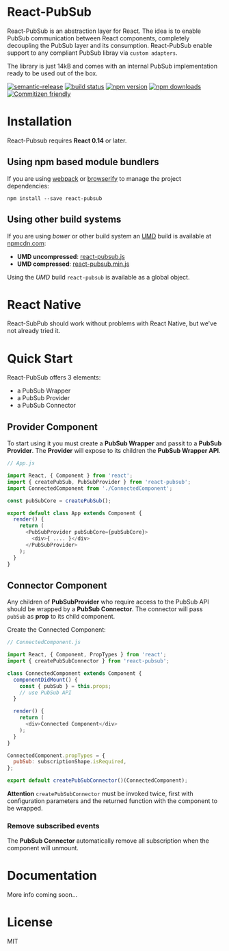 # React-PubSub

React-PubSub is an abstraction layer for React. The idea is to enable PubSub communication between React components, completely decoupling the PubSub layer and its consumption.
React-PubSub enable support to any compliant PubSub libray via `custom adapters`.

The library is just 14kB and comes with an internal PubSub implementation ready to be used out of the box.

[![semantic-release](https://img.shields.io/badge/%20%20%F0%9F%93%A6%F0%9F%9A%80-semantic--release-e10079.svg)](https://github.com/semantic-release/semantic-release)
[![build status](https://img.shields.io/travis/cef62/react-pubsub/master.svg?style=flat-square)](https://travis-ci.org/cef62/react-pubsub) [![npm version](https://img.shields.io/npm/v/react-pubsub.svg?style=flat-square)](https://www.npmjs.com/package/react-pubsub) [![npm downloads](https://img.shields.io/npm/dm/react-pubsub.svg?style=flat-square)](https://www.npmjs.com/package/react-pubsub) [![Commitizen friendly](https://img.shields.io/badge/commitizen-friendly-brightgreen.svg)](http://commitizen.github.io/cz-cli/)

# Installation

React-Pubsub requires **React 0.14** or later.

## Using npm based module bundlers

If you are using [webpack](http://webpack.github.io) or [browserify](http://browserify.org/) to manage the project dependencies:

```shell
npm install --save react-pubsub
```

## Using other build systems

If you are using *bower* or other build system an [UMD](https://github.com/umdjs/umd) build is available at [npmcdn.com](https://npmcdn.com):

* **UMD uncompressed**: [react-pubsub.js](https://npmcdn.com/react-pubsub/dist/react-pubsub.js)
* **UMD compressed**: [react-pubsub.min.js](https://npmcdn.com/react-pubsub/dist/react-pubsub.min.js)

Using the *UMD* build `react-pubsub` is available as a global object.

# React Native

React-SubPub should work without problems with React Native, but we've not already tried it.

# Quick Start

React-PubSub offers 3 elements:

* a PubSub Wrapper
* a PubSub Provider
* a PubSub Connector

## Provider Component

To start using it you must create a **PubSub Wrapper** and passit to a **PubSub Provider**.
The **Provider** will expose to its children the **PubSub Wrapper API**.

```javascript
// App.js

import React, { Component } from 'react';
import { createPubSub, PubSubProvider } from 'react-pubsub';
import ConnectedComponent from './ConnectedComponent';

const pubSubCore = createPubSub();

export default class App extends Component {
  render() {
    return (
      <PubSubProvider pubSubCore={pubSubCore}>
        <div>{ .... }</div>
      </PubSubProvider>
    );
  }
}
```
## Connector Component

Any children of **PubSubProvider** who require access to the PubSub API should be wrapped by a **PubSub Connector**.
The connector will pass `pubSub` as **prop** to its child component.

Create the Connected Component:

```javascript
// ConnectedComponent.js

import React, { Component, PropTypes } from 'react';
import { createPubSubConnector } from 'react-pubsub';

class ConnectedComponent extends Component {
  componentDidMount() {
    const { pubSub } = this.props;
    // use PubSub API
  }

  render() {
    return (
      <div>Connected Component</div>
    );
  }
}

ConnectedComponent.propTypes = {
  pubSub: subscriptionShape.isRequired,
};

export default createPubSubConnector()(ConnectedComponent);
```
**Attention** `createPubSubConnector` must be invoked twice, first with configuration parameters and the returned function with the component to be wrapped.

### Remove subscribed events

The **PubSub Connector** automatically remove all subscription when the component will unmount.

# Documentation

More info coming soon...

# License

MIT

